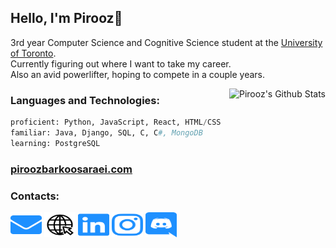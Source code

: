 ## Hello, I'm Pirooz🖤

3rd year Computer Science and Cognitive Science student at the [University of Toronto](https://www.utoronto.ca/).  
Currently figuring out where I want to take my career.  
Also an avid powerlifter, hoping to compete in a couple years.

<img align='right' src="https://github-readme-stats.vercel.app/api?username=piroozb&theme=algolia&show_icons=true" alt="Pirooz's Github Stats"></img>

### Languages and Technologies:
```py
proficient: Python, JavaScript, React, HTML/CSS
familiar: Java, Django, SQL, C, C#, MongoDB
learning: PostgreSQL
```

### [piroozbarkoosaraei.com](http://piroozbarkoosaraei.com/)

### Contacts:
<a href="mailto:piroozsab@gmail.com" target="blank"><img src="logos/envelope.svg" height="40" width="50"/></a>
<a href="piroozbarkoosaraei.com" target="blank"><img src="logos/website.svg" height="40" width="50"/></a>
<a href="https://www.linkedin.com/in/pirooz-barkoosaraei/" target="blank"><img src="logos/linkedin.svg" height="40" width="50"/></a>
<a href="https://www.instagram.com/pillscapsules/" target="blank"><img src="logos/instagram.svg" height="40" width="50"/></a>
<a href="https://discord.com/users/242061580970229761" target="blank"><img src="logos/discord.svg" height="40" width="50"/></a>
